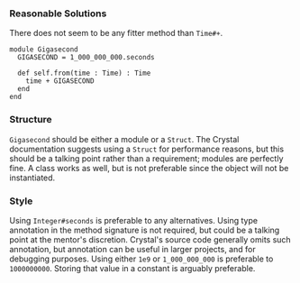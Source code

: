 ### Reasonable Solutions

There does not seem to be any fitter method than `Time#+`.

```crystal
module Gigasecond
  GIGASECOND = 1_000_000_000.seconds

  def self.from(time : Time) : Time
    time + GIGASECOND
  end
end
```

### Structure

`Gigasecond` should be either a module or a `Struct`. The Crystal documentation suggests using a `Struct` for performance reasons, but this should be a talking point rather than a requirement; modules are perfectly fine. A class works as well, but is not preferable since the object will not be instantiated.

### Style

Using `Integer#seconds` is preferable to any alternatives. Using type annotation in the method signature is not required, but could be a talking point at the mentor's discretion. Crystal's source code generally omits such annotation, but annotation can be useful in larger projects, and for debugging purposes. Using either `1e9` or `1_000_000_000` is preferable to `1000000000`. Storing that value in a constant is arguably preferable.
